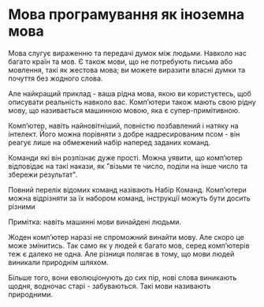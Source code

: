 # Мова програмування як іноземна мова
Мова слугує вираженню та передачі думок між людьми. Навколо нас багато країн та мов. Є також мови, що не потребують письма або мовлення, такі як жестова мова; ви можете виразити власні думки та почуття без жодного слова.

Але найкращий приклад - ваша рідна мова, якою ви користуєтесь, щоб описувати реальність навколо вас. Компʼютери також мають свою рідну мову, що називається машинною мовою, яка є супер-примітивною.

Компʼютер, навіть найновітніший, повністю позбавлений і натяку на інтелект. Його можна порівняти з добре надресированим псом - він реагує лише на обмежений набір наперед заданих команд.

Команди які він розпізнає дуже прості. Можна уявити, що компʼютер відповідає на такі накази, як "візьми те число, поділи на інше число та збережи результат".

Повний перелік відомих команд назівають Набір Команд. Компʼютери можна відрізняти за їх набором команд, інструкції можуть бути досить різними

Примітка: навіть машинні мови винайдені людьми.

Жоден компʼютер наразі не спроможний винайти мову. Але скоро це може змінитись. Так само як у людей є багато мов, серед компʼютерів теж є далеко не одна. Але різниця полягає в тому, що мови людей виникали природнім шляхом.

Більше того, вони еволюціонують до сих пір, нові слова виникають щодня, водночас старі - забуваються. Такі мови називають природними.
